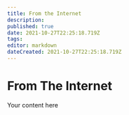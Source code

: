 ```yaml
---
title: From the Internet
description: 
published: true
date: 2021-10-27T22:25:18.719Z
tags: 
editor: markdown
dateCreated: 2021-10-27T22:25:18.719Z
---
```


# From The Internet
Your content here